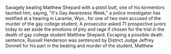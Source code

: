 Savagely beating Matthew Shepard with a pistol butt, one of his tormentors taunted him, saying, "It's Gay Awareness Week," a police investigator has testified at a hearing in Laramie, Wyo., for one of two men accused of the murder of the gay college student.
A prosecutor asked 71 prospective jurors today to set aside the emotions of pity and rage if chosen for the trial in the death of gay college student Matthew Shepard.
Escaping a possible death sentence, Russell Henderson was sentenced by District Judge Jeffrey Donnell for his part in the beating and murder of the student, Matthew
